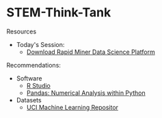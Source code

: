 # STEM-Think-Tank
Resources

* Today's Session: <br>
  * [Download Rapid Miner Data Science Platform](https://rapidminer.com/)


Recommendations:
* Software<br>
  * [R Studio](https://www.rstudio.com/products/rstudio/download/)<br>
  * [Pandas: Numerical Analysis within Python](http://pandas.pydata.org/)<br>
* Datasets<br>
  * [UCI Machine Learning Repositor](https://archive.ics.uci.edu/ml/datasets.html)
